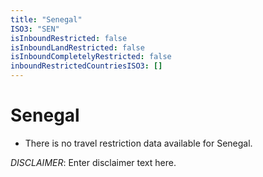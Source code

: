 ```yaml
---
title: "Senegal"
ISO3: "SEN"
isInboundRestricted: false
isInboundLandRestricted: false
isInboundCompletelyRestricted: false
inboundRestrictedCountriesISO3: []
---
```


# Senegal

* There is no travel restriction data available for Senegal.

*DISCLAIMER*: Enter disclaimer text here.
